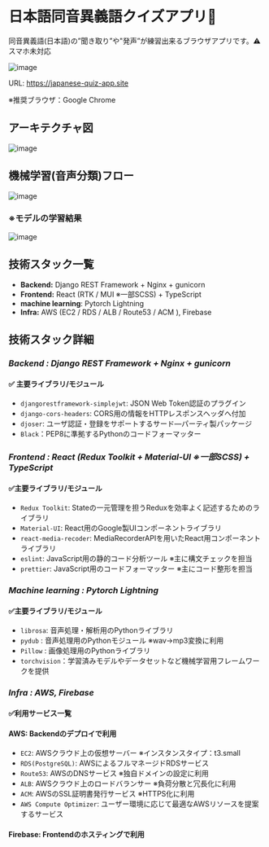 # 日本語同音異義語クイズアプリ:japan:
同音異義語(日本語)の”聞き取り”や"発声”が練習出来るブラウザアプリです。:warning: スマホ未対応

![image](https://user-images.githubusercontent.com/30208963/192075555-5fbde9f1-1e59-4fd5-a793-bf3d42d372d4.png)

URL: https://japanese-quiz-app.site

※推奨ブラウザ：Google Chrome

## アーキテクチャ図
![image](https://user-images.githubusercontent.com/30208963/191673281-c1bc36a0-1703-411a-9deb-e6c649ab057c.png)


## 機械学習(音声分類)フロー
![image](https://user-images.githubusercontent.com/30208963/192074880-716fb273-d6ba-4f17-9329-729bfdac1bf3.png)

### ※モデルの学習結果
![image](https://user-images.githubusercontent.com/30208963/192075323-7c7ade9c-a1e9-4c04-b4f1-2c1b256d6262.png)


## 技術スタック一覧
- **Backend:** Django REST Framework + Nginx + gunicorn
- **Frontend:** React (RTK / MUI ※一部SCSS) + TypeScript
- **machine learning**: Pytorch Lightning
- **Infra:** AWS (EC2 / RDS / ALB / Route53 / ACM ), Firebase


## 技術スタック詳細
### *Backend : Django REST Framework + Nginx + gunicorn*
#### :white_check_mark: 主要ライブラリ/モジュール
- ``djangorestframework-simplejwt``: JSON Web Token認証のプラグイン
- ``django-cors-headers``: CORS用の情報をHTTPレスポンスヘッダへ付加
- ``djoser``: ユーザ認証・登録をサポートするサード―パーティ製パッケージ
- ``Black``：PEP8に準拠するPythonのコードフォーマッター


### *Frontend : React (Redux Toolkit + Material-UI ※一部SCSS) + TypeScript*
#### :white_check_mark:主要ライブラリ/モジュール
- ``Redux Toolkit``: Stateの一元管理を担うReduxを効率よく記述するためのライブラリ
- ``Material-UI``: React用のGoogle製UIコンポーネントライブラリ
- ``react-media-recoder``: MediaRecorderAPIを用いたReact用コンポーネントライブラリ
- ``eslint``: JavaScript用の静的コード分析ツール ※主に構文チェックを担当
- ``prettier``: JavaScript用のコードフォーマッター ※主にコード整形を担当

### *Machine learning : Pytorch Lightning*
#### :white_check_mark:主要ライブラリ/モジュール
- ``librosa``: 音声処理・解析用のPythonライブラリ
- ``pydub`` : 音声処理用のPythonモジュール ※wav→mp3変換に利用
- ``Pillow`` : 画像処理用のPythonライブラリ
- ``torchvision``：学習済みモデルやデータセットなど機械学習用フレームワークを提供


### *Infra : AWS, Firebase*
#### :white_check_mark:利用サービス一覧
#### AWS: Backendのデプロイで利用
- ``EC2``: AWSクラウド上の仮想サーバー ※インスタンスタイプ：t3.small
- ``RDS(PostgreSQL)``: AWSによるフルマネージドRDSサービス 
- ``Route53``: AWSのDNSサービス ※独自ドメインの設定に利用
- ``ALB``: AWSクラウド上のロードバランサー ※負荷分散と冗長化に利用
- ``ACM``: AWSのSSL証明書発行サービス ※HTTPS化に利用
- ``AWS Compute Optimizer``: ユーザー環境に応じて最適なAWSリソースを提案するサービス
#### Firebase: Frontendのホスティングで利用
